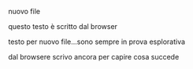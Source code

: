 nuovo file

questo testo è scritto dal browser  

testo per nuovo file...sono sempre in prova esplorativa

dal browsere scrivo ancora per capire cosa succede

